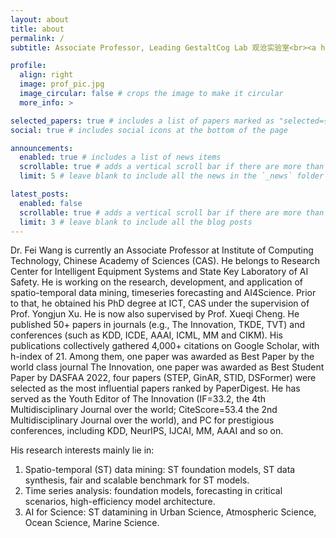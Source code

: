 ```yaml
---
layout: about
title: about
permalink: /
subtitle: Associate Professor, Leading GestaltCog Lab 观沧实验室<br><a href="https://www.ict.ac.cn/">Institute of Computing Technology, Chinese Academy of Sciences</a>.

profile:
  align: right
  image: prof_pic.jpg
  image_circular: false # crops the image to make it circular
  more_info: >

selected_papers: true # includes a list of papers marked as "selected={true}"
social: true # includes social icons at the bottom of the page

announcements:
  enabled: true # includes a list of news items
  scrollable: true # adds a vertical scroll bar if there are more than 3 news items
  limit: 5 # leave blank to include all the news in the `_news` folder

latest_posts:
  enabled: false
  scrollable: true # adds a vertical scroll bar if there are more than 3 new posts items
  limit: 3 # leave blank to include all the blog posts
---
```


Dr. Fei Wang is currently an Associate Professor at Institute of Computing Technology, Chinese Academy of Sciences (CAS). He belongs to Research Center for Intelligent Equipment Systems and State Key Laboratory of AI Safety. He is working on the research, development, and application of spatio-temporal data mining, timeseries forecasting and AI4Science. Prior to that, he obtained his PhD degree at ICT, CAS under the supervision of Prof. Yongjun Xu. He is now also supervised by Prof. Xueqi Cheng. He published 50+ papers in journals (e.g., The Innovation, TKDE, TVT) and conferences (such as KDD, ICDE, AAAI, ICML, MM and CIKM). His publications collectively gathered 4,000+ citations on Google Scholar, with h-index of 21. Among them, one paper was awarded as Best Paper by the world class journal The Innovation, one paper was awarded as Best Student Paper by DASFAA 2022, four papers (STEP, GinAR, STID, DSFormer) were selected as the most influential papers ranked by PaperDigest. He has served as the Youth Editor of The Innovation (IF=33.2, the 4th Multidisciplinary Journal over the world; CiteScore=53.4 the 2nd Multidisciplinary Journal over the world), and PC for prestigious conferences, including KDD, NeurIPS, IJCAI, MM, AAAI and so on.

His research interests mainly lie in:
1. Spatio-temporal (ST) data mining: ST foundation models, ST data synthesis, fair and scalable benchmark for ST models.
2. Time series analysis: foundation models, forecasting in critical scenarios, high-efficiency model architecture.
3. AI for Science: ST datamining in Urban Science, Atmospheric Science, Ocean Science, Marine Science. 
